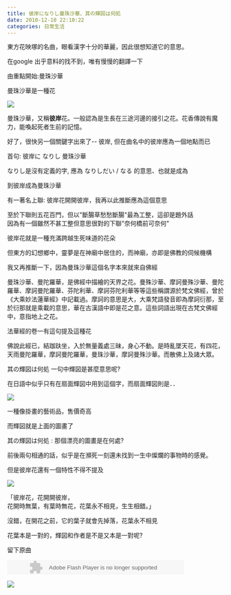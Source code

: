 ```yaml
---
title: 彼岸になりし曼珠沙華、其の輝図は何処
date: 2010-12-10 22:10:22
categories: 日常生活
---
```


東方花映塚的名曲，眼看漢字十分的華麗，因此很想知道它的意思。

在google 出乎意料的找不到，唯有慢慢的翻譯一下

由重點開始:曼珠沙華

曼珠沙華是一種花

![](http://static.flickr.com/9/70025228_7b4ea53cf1.jpg?v=0)

<span style="font-family: 新細明體;">曼珠沙華，又稱**彼岸**花。一般認為是生長在三途河邊的接引之花。花香傳說有魔力，能喚起死者生前的記憶。</span>

好了，很快另一個關鍵字出來了-- 彼岸, 但在曲名中的彼岸應為一個地點而已

首句: 彼岸に なりし 曼珠沙華

なりし是沒有定義的字, 應為 なりしだい / なる 的意思、也就是成為

到彼岸成為曼珠沙華

有一著名上聯: 彼岸花開開彼岸，我再以此推斷應為這個意思

至於下聯則五花百門，但以"斷腸草愁愁斷腸"最為工整，這卻是題外話  
 因為有一個雖然不甚工整但意思很對的下聯"奈何橋前可奈何"

彼岸花就是一種充滿跨越生死味道的花朵

但東方的幻想鄉中，靈夢是在神廟中居住的，而神廟，亦即是佛教的伺候機構

我又再推斷一下，因為曼珠沙華這個名字本來就來自佛經

曼珠沙華、曼陀羅華，是佛經中描繪的天界之花。曼殊沙華、摩訶曼殊沙華、曼陀羅華、摩訶曼陀羅華、芬陀利華、摩訶芬陀利華等等這些稱謂源於梵文佛經，曾於《大乘妙法蓮華經》中記載過。摩訶的意思是大，大乘梵語發音即為摩訶衍那，至於衍那就是乘載的意思，華在古漢語中即是花之意。這些詞語出現在古梵文佛經中，意指地上之花。

法華經的卷一有這句提及這種花

佛說此經已，結跏趺坐，入於無量義處三昧，身心不動。是時亂墜天花，有四花，天雨曼陀羅華，摩訶曼陀羅華，曼珠沙華，摩訶曼殊沙華。而散佛上及諸大眾。

其の輝図は何処 一句中輝図是甚麼意思呢?

<span class="item_name">在日語中似乎只</span>有在扇面輝図中用到這個字，而扇面輝<span class="item_name">図則是．．</span>

<span class="item_name">![](http://image.shopping.yahoo.co.jp/i/j/e-kakejiku_ueda-30)</span>

一種像掛畫的藝術品，售價奇高

而輝<span class="item_name">図就是上面的圖畫了</span>

其の輝図は何処 : 那個漂亮的圖畫是在何處?

前後兩句相通的話，似乎是在瀕死一刻還未找到一生中燦爛的事物時的感覺。

但是彼岸花還有一個特性不得不提及

![](http://peterkim.hellpara.org/temp2/flower/f2.jpg)

「彼岸花，花開開彼岸，  
 花開時無葉，有葉時無花，花葉永不相見，生生相錯。」

沒錯，在開花之前，它的葉子就會先掉落，花葉永不相見

花葉本是一對的，輝図和作者是不是又本是一對呢?

留下原曲

<embed height="34" loop="true" menu="true" play="true" pluginspage="http://www.macromedia.com/go/getflashplayer" src="http://www.google.com/reader/ui/3523697345-audio-player.swf?audioUrl=http://abby.zkiz.com/hanataba_2_02.mp3" type="application/x-shockwave-flash" width="412"></embed>

![](file:///C:/DOCUME%7E1/ADMINI%7E1/LOCALS%7E1/Temp/moz-screenshot-4.png)